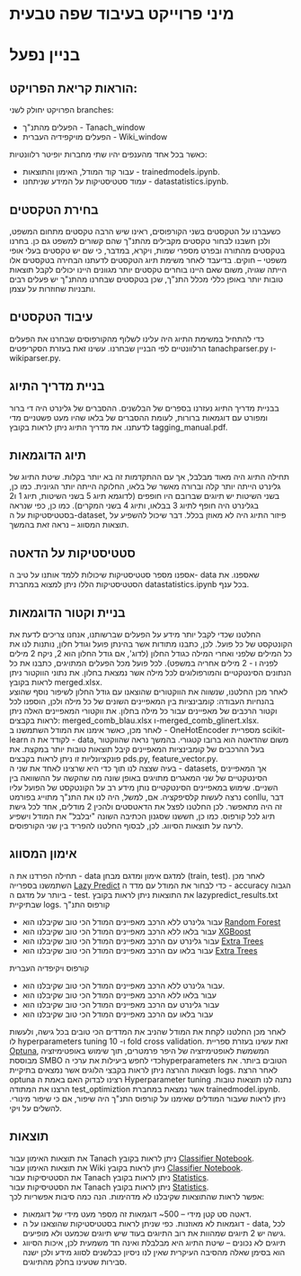 # מיני פרוייקט בעיבוד שפה טבעית
# בניין נפעל

## הוראות קריאת הפרויקט:

הפרויקט יחולק לשני branches:
- הפעלים מהתנ"ך - Tanach_window
- הפעלים מויקפידיה העברית - Wiki_window

כאשר בכל אחד מהענפים יהיו שתי מחברות יופיטר רלוונטיות:
- עבור קוד המודל, האימון והתוצאות - trainedmodels.ipynb.  
- עמוד סטטיסטיקות על המידע שניתחנו - datastatistics.ipynb.

## בחירת הטקסטים

כשעברנו על הטקסטים בשני הקורפוסים, ראינו שיש הרבה טקסטים מתחום המשפט, ולכן חשבנו לבחור טקסטים מקבילים מהתנ"ך שהם קשורים למשפט גם כן. בחרנו בטקסטים מהתורה ובפרט מספרי שמות, ויקרא, במדבר, כי שם יש טקסטים בעלי אופי משפטי – חוקים. 
בדיעבד לאחר משימת תיוג הטקסטים לדעתנו הבחירה בטקסטים אלו הייתה שגויה, משום שאם היינו בוחרים טקסטים יותר מגוונים היינו יכולים לקבל תוצאות טובות יותר באופן כללי מכלל התנ"ך, שכן בטקסטים שבחרנו מהתנ"ך יש פעלים רבים ותבניות שחוזרות על עצמן.

## עיבוד הטקסטים
כדי להתחיל במשימת התיוג היה עלינו לשלוף מהקורפוסים שבחרנו את הפעלים הרלוונטיים לפי הבניין שבחרנו.
עשינו זאת בעזרת הסקריפטים tanachparser.py ו- wikiparser.py. 

## בניית מדריך התיוג

בבניית מדריך התיוג נעזרנו בספרים של הבלשנים. ההסברים של גלינרט היה די ברור ומפורט עם דוגמאות ברורות, לעומת ההסברים של בלאו שהיו מעט פשטניים מדי לדעתנו. את מדריך התיוג ניתן לראות בקובץ tagging_manual.pdf.

## תיוג הדוגמאות
תחילה התיוג היה מאוד מבלבל, אך עם ההתקדמות זה בא יותר בקלות. שיטת התיוג של גלינרט הייתה יותר קלה וברורה מאשר של בלאו, החלוקה הייתה יותר הגיונית. כמו כן, בשני השיטות יש תיוגים שברובם היו חופפים (לדוגמא תיוג 5 בשני השיטות, תיוג 1 ו2 בגלינרט היה חופף לתיוג 3 בבלאו, ותיוג 4 בשני המקרים). כמו כן, כפי שנראה בסטטיסטיקות על ה-dataset, פיזור התיוג היה לא מאוזן בכלל. דבר שיכול להשפיע על תוצאות המסווג – נראה זאת בהמשך.


## סטטיסטיקות על הדאטה

אספנו מספר סטטיסטיקות שיכולות ללמד אותנו על טיב ה- data שאספנו. את הסטטיסטיקות הללו ניתן למצוא במחברת datastatistics.ipynb בכל ענף.

## בניית וקטור הדוגמאות

החלטנו שכדי לקבל יותר מידע על הפעלים שברשותנו, אנחנו צריכים לדעת את הקונטקסט של כל פועל. לכן, כתבנו מתודות אשר בהינתן פועל  וגודל חלון, נותנות לנו את כל המילים שלפני ואחרי המילה כגודל החלון (לדוג', אם גודל החלון הוא 2, ניקח 2 מילים לפניה ו - 2 מילים אחריה במשפט).
לכל פועל מכל הפעלים המתויגים, כתבנו את כל הנתונים הסינטקטיים והמורפולוגים לכל מילה אשר נמצאת בחלון. את נתוני הווקטור ניתן לראות בקובץ merged.xlsx. <br>
לאחר מכן החלטנו, שנשווה את הווקטורים שהוצאנו עם גודל החלון לשיפור נוסף שהוצע בהנחיות העבודה: קומבינציות בין המאפיינים השונים של כל מילה ולכן, הוספנו לכל וקטור הרכבים של מאפיינים עבור כל מילה בחלון. 
את ווקטורי המאפיינים האלה ניתן לראות בקבצים: merged_comb_blau.xlsx ו-merged_comb_glinert.xlsx. <br>
לאחר מכן, כאשר אימנו את המודל השתמשנו ב - OneHotEncoder מספריית scikit-learn לקודד את ה - data, משום שהדאטה הוא ברובו קטגורי.
בהמשך נראה שהווקטור בעל ההרכבים של קומבינציות המאפיינים קיבל תוצאות טובות יותר במקצת.
את פונקציונליות זו ניתן לראות בקבצים pds.py, feature_vector.py.<br>
בעיה שצצה לנו תוך כדי היא שרצינו לאחד את שני ה - datasets, אך המאפיינים הסינטקטיים של שני המאגרים מתויגים באופן שונה מה שהקשה על ההשוואה בין השניים. 
שימוש במאפיינים הסינטקטיים נותן מידע רב על הקונטקסט של הפועל עליו נרצה לעשות קלסיפקציה. אם, למשל, היה לנו את התנ"ך מתוייג בפורמט conllu, דבר זה היה מתאפשר. לכן החלטנו לפצל את הדאטסטים ולהכין 2 מודלים, אחד לכל גישת תיוג לכל קורפוס. 
כמו כן, חששנו שסגנון הכתיבה השונה "יבלבל" את המודל וישפיע לרעה על תוצאות הסיווג. לכן, לבסוף החלטנו להפריד בין שני הקורפוסים.

## אימון המסווג

תחילה הפרדנו את ה - data למדגם אימון ומדגם מבחן (train, test). לאחר מכן השתמשנו בספרייה [Lazy Predict](https://lazypredict.readthedocs.io/en/latest/usage.html#classification) כדי לבחור את המודל עם מדד ה - accuracy הגבוה ביותר על מדגם ה - test. את התוצאות ניתן לראות בקובץ lazypredict_results.txt שבתיקיית logs.
קורפוס התנ"ך
- עבור גלינרט ללא הרכב מאפיינים המודל הכי טוב שקיבלנו הוא [Random Forest](https://scikit-learn.org/stable/modules/generated/sklearn.ensemble.RandomForestClassifier.html)
- עבור בלאו ללא הרכב מאפיינים המודל הכי טוב שקיבלנו הוא [XGBoost](https://xgboost.readthedocs.io/en/stable/python/python_api.html)
- עבור גלינרט עם הרכב מאפיינים המודל הכי טוב שקיבלנו הוא [Extra Trees](https://scikit-learn.org/stable/modules/generated/sklearn.ensemble.ExtraTreesClassifier.html)
- עבור בלאו עם הרכב מאפיינים המודל הכי טוב שקיבלנו הוא [Extra Trees](https://scikit-learn.org/stable/modules/generated/sklearn.ensemble.ExtraTreesClassifier.html)

קורפוס ויקיפדיה העברית
- עבור גלינרט ללא הרכב מאפיינים המודל הכי טוב שקיבלנו הוא.
- עבור בלאו ללא הרכב מאפיינים המודל הכי טוב שקיבלנו הוא 
- עבור גלינרט עם הרכב מאפיינים המודל הכי טוב שקיבלנו הוא 
- עבור בלאו עם הרכב מאפיינים המודל הכי טוב שקיבלנו הוא

לאחר מכן החלטנו לקחת את המודל שהניב את המדדים הכי טובים בכל גישה, ולעשות לו hyperparameters tuning ו- 10 fold cross validation. זאת עשינו בעזרת ספריית [Optuna](https://optuna.org/), המשמשת לאופטימיזציה של היפר פרמטרים, תוך שימוש באופטימיזציה מבוססת SMBO כדי לחפש ביעילות את ערכי הhyperparameters הטובים ביותר. את תוצאות ההרצה ניתן לראות בקבצי הלוגים אשר נמצאים בתיקיית logs.
לאחר הרצת optuna רצינו לבדוק האם באמת ה Hyperparameter tuning  נתנה לנו תוצאות טובות. הרצנו את המתודה test_optimiztion אשר נמצאת במחברת trainedmodel.ipynb. ניתן לראות שעבור המודלים שאימנו על קורפוס התנ"ך היה שיפור, אם כי שיפור מינורי. להשלים על ויקי.


## תוצאות

את תוצאות האימון עבור Tanach ניתן לראות בקובץ [Classifier Notebook](https://github.com/omermizrahi1/NLP_proj/blob/tanach_window/trainedmodels.ipynb).</br>
את תוצאות האימון עבור Wiki ניתן לראות בקובץ [Classifier Notebook](https://github.com/omermizrahi1/NLP_proj/blob/tanach_window/trainedmodels.ipynb).</br>
את הסטטיסיקות עבור Tanach ניתן לראות בקובץ  [Statistics](https://github.com/omermizrahi1/NLP_proj/blob/tanach_window/datastatistics.ipynb).</br>
את הסטטיסיקות עבור Tanach ניתן לראות בקובץ  [Statistics](https://github.com/omermizrahi1/NLP_proj/blob/tanach_window/datastatistics.ipynb).</br>
אפשר לראות שהתוצאות שקיבלנו לא מדהימות. הנה כמה סיבות אפשריות לכך:
- דאטה סט קטן מידי – 500~ דוגמאות זה מספר מעט מידי של דוגמאות.
- דוגמאות לא מאוזנות. כפי שניתן לראות בסטטיסטיקות שהוצאנו על ה - data, לכל גישה יש 2 תיוגים שמהוות את רוב התיוגים בעוד שיש תיוגים שכמעט ולא מופיעים.
- תיוגים לא נכונים – שיטת התיוג היא מבלבלת ואינה חד משמעית לכן, איכות הסיווג הוא בסימן שאלה מהסיבה העיקרית שאין לנו ניסיון כבלשנים לסווג מידע ולכן ישנה סבירות שטעינו בחלק מהתיוגים.

